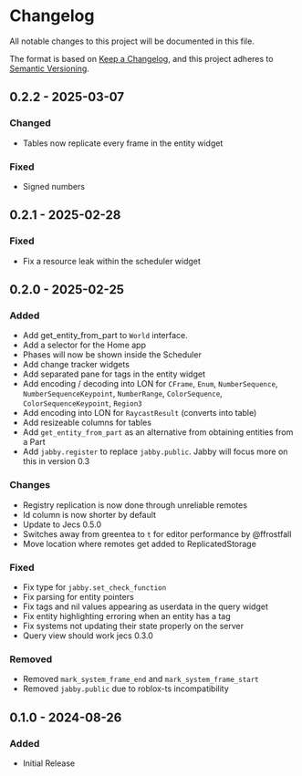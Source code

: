 # Changelog

All notable changes to this project will be documented in this file.

The format is based on [Keep a Changelog](https://keepachangelog.com/en/1.1.0/),
and this project adheres to [Semantic Versioning](https://semver.org/spec/v2.0.0.html).

## 0.2.2 - 2025-03-07

### Changed

- Tables now replicate every frame in the entity widget

### Fixed

- Signed numbers

## 0.2.1 - 2025-02-28

### Fixed

- Fix a resource leak within the scheduler widget

## 0.2.0 - 2025-02-25

### Added

- Add get_entity_from_part to `World` interface.
- Add a selector for the Home app
- Phases will now be shown inside the Scheduler
- Add change tracker widgets
- Add separated pane for tags in the entity widget
- Add encoding / decoding into LON for `CFrame`, `Enum`, `NumberSequence`, `NumberSequenceKeypoint`, `NumberRange`, `ColorSequence`, `ColorSequenceKeypoint`, `Region3`
- Add encoding into LON for `RaycastResult` (converts into table)
- Add resizeable columns for tables
- Add `get_entity_from_part` as an alternative from obtaining entities from a Part
- Add `jabby.register` to replace `jabby.public`. Jabby will focus more on this in version 0.3

### Changes

- Registry replication is now done through unreliable remotes
- Id column is now shorter by default
- Update to Jecs 0.5.0
- Switches away from greentea to `t` for editor performance by @ffrostfall
- Move location where remotes get added to ReplicatedStorage

### Fixed

- Fix type for `jabby.set_check_function`
- Fix parsing for entity pointers
- Fix tags and nil values appearing as userdata in the query widget
- Fix entity highlighting erroring when an entity has a tag
- Fix systems not updating their state properly on the server
- Query view should work jecs 0.3.0

### Removed

- Removed `mark_system_frame_end` and `mark_system_frame_start`
- Removed `jabby.public` due to roblox-ts incompatibility

## 0.1.0 - 2024-08-26

### Added

- Initial Release
